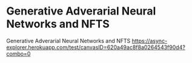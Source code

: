 # Generative Adverarial Neural Networks and NFTS
Generative Adverarial Neural Networks and NFTS
https://async-explorer.herokuapp.com/test/canvasID=620a49ac8f8a0264543f90d4?combo=0
